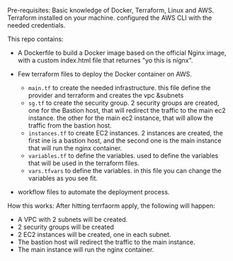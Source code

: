 Pre-requisites:
Basic knowledge of Docker, Terraform, Linux and AWS.
Terraform installed on your machine.
configured the AWS CLI with the needed credentials.

This repo contains:
- A Dockerfile to build a Docker image based on the official Nginx image, with a custom index.html file that returnes "yo this is nignx".

- Few terraform files to deploy the Docker container on AWS.
    - `main.tf` to create the needed infrastructure.
        this file define the provider and terraform and creates the vpc &subnets
    - `sg.tf` to create the security group.
        2 security groups are created, 
        one for the Bastion host, that will redirect the traffic to the main ec2 instance.
        the other for the main ec2 instance, that will allow the traffic from the bastion host.
    - `instances.tf` to create EC2 instances.
        2 instances are created, the first ine is a bastion host, and the second one is the main instance that will run the nginx container.
    - `variables.tf` to define the variables.
        used to define the variables that will be used in the terraform files.
    - `vars.tfvars` to define the variables.
        in this file you can change the variables as you see fit.

- workflow files to automate the deployment process.

How this works:
After hitting terrfaorm apply, the following will happen:
- A VPC with 2 subnets will be created.
- 2 security groups will be created
- 2 EC2 instances will be created, one in each subnet.
- The bastion host will redirect the traffic to the main instance.
- The main instance will run the nginx container.